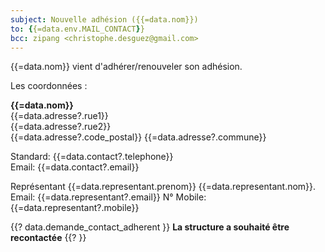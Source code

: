```yaml
---
subject: Nouvelle adhésion ({{=data.nom}})
to: {{=data.env.MAIL_CONTACT}}
bcc: zipang <christophe.desguez@gmail.com>
---
```

{{=data.nom}} vient d'adhérer/renouveler son adhésion.

Les coordonnées :

**{{=data.nom}}**  
{{=data.adresse?.rue1}}  
{{=data.adresse?.rue2}}  
{{=data.adresse?.code_postal}} {{=data.adresse?.commune}}  

Standard: {{=data.contact?.telephone}}  
Email: {{=data.contact?.email}}

Représentant {{=data.representant.prenom}} {{=data.representant.nom}}.
Email: {{=data.representant?.email}}
N° Mobile: {{=data.representant?.mobile}}

{{? data.demande_contact_adherent }}
**La structure a souhaité être recontactée**
{{? }}
